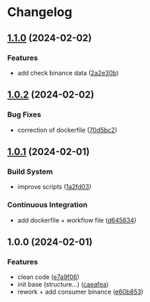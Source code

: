 # Changelog

## [1.1.0](https://github.com/Necrelox/CRYPTO-VIZ-Producer/compare/v1.0.2...v1.1.0) (2024-02-02)


### Features

* add check binance data ([2a2e30b](https://github.com/Necrelox/CRYPTO-VIZ-Producer/commit/2a2e30bdcd19a746a28951e0d4aefb4a7cb5b61f))

## [1.0.2](https://github.com/Necrelox/CRYPTO-VIZ-Producer/compare/v1.0.1...v1.0.2) (2024-02-02)


### Bug Fixes

* correction of dockerfile ([70d5bc2](https://github.com/Necrelox/CRYPTO-VIZ-Producer/commit/70d5bc20ce4f64fcbfd5ecc58c4ea7fc8e5b4126))

## [1.0.1](https://github.com/Necrelox/CRYPTO-VIZ-Producer/compare/v1.0.0...v1.0.1) (2024-02-01)


### Build System

* improve scripts ([1a2fd03](https://github.com/Necrelox/CRYPTO-VIZ-Producer/commit/1a2fd03d89848765cb7e29f99a89f035d9b615ea))


### Continuous Integration

* add dockerfile + workflow file ([d645634](https://github.com/Necrelox/CRYPTO-VIZ-Producer/commit/d6456342bb9823fb3e83c249bdb4460fc4cebf7d))

## 1.0.0 (2024-02-01)


### Features

* clean code ([e7a9f06](https://github.com/Necrelox/CRYPTO-VIZ-Producer/commit/e7a9f06c83237ffca282158bc7b66749c55cec3f))
* init base (structure...) ([caeafea](https://github.com/Necrelox/CRYPTO-VIZ-Producer/commit/caeafeaa6b16d747bbbc1565c916e12f8b782c4a))
* rework + add consumer binance ([e60b853](https://github.com/Necrelox/CRYPTO-VIZ-Producer/commit/e60b853a2904376fcc300e9bfe75885d336c0be6))
